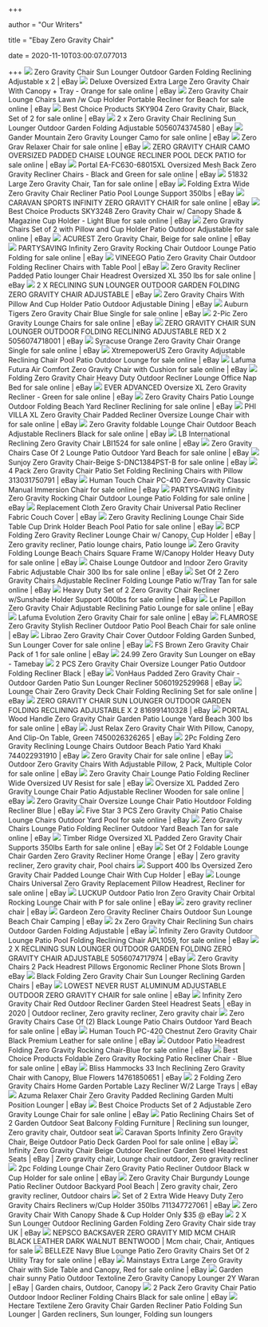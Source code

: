 +++
        
author = "Our Writers"
        
title = "Ebay Zero Gravity Chair"
        
date = 2020-11-10T03:00:07.077013
        
+++
[ ![](https://i.ebayimg.com/images/g/Y-UAAOSwfUZdLdNj/s-l300.jpg)](https://i.ebayimg.com/images/g/Y-UAAOSwfUZdLdNj/s-l300.jpg) Zero Gravity Chair Sun Lounger Outdoor Garden Folding Reclining Adjustable  x 2 | eBay
[ ![](https://i.ebayimg.com/images/g/ZawAAOSwIvlfEHGd/s-l640.jpg)](https://i.ebayimg.com/images/g/ZawAAOSwIvlfEHGd/s-l640.jpg) Deluxe Oversized Extra Large Zero Gravity Chair With Canopy + Tray - Orange  for sale online | eBay
[ ![](https://i.ebayimg.com/images/g/jegAAOSw87xercD2/s-l640.jpg)](https://i.ebayimg.com/images/g/jegAAOSw87xercD2/s-l640.jpg) Zero Gravity Chair Lounge Chairs Lawn /w Cup Holder Portable Recliner for  Beach for sale online | eBay
[ ![](https://i.ebayimg.com/images/g/TMUAAOSwvrddKlid/s-l500.jpg)](https://i.ebayimg.com/images/g/TMUAAOSwvrddKlid/s-l500.jpg) Best Choice Products SKY904 Zero Gravity Chair, Black, Set of 2 for sale  online | eBay
[ ![](https://fusionhomeware.co.uk/wp-content/uploads/2019/07/gravity-chair-main-2.jpg)](https://fusionhomeware.co.uk/wp-content/uploads/2019/07/gravity-chair-main-2.jpg) 2 x Zero Gravity Chair Reclining Sun Lounger Outdoor Garden Folding  Adjustable 5056074374580 | eBay
[ ![](https://i.ebayimg.com/images/g/ZPAAAOSwEdBetu4f/s-l640.jpg)](https://i.ebayimg.com/images/g/ZPAAAOSwEdBetu4f/s-l640.jpg) Gander Mountain Zero Gravity Lounger Camo for sale online | eBay
[ ![](https://i.ebayimg.com/images/g/g0gAAOSwVqpem7bh/s-l640.jpg)](https://i.ebayimg.com/images/g/g0gAAOSwVqpem7bh/s-l640.jpg) Zero Grav Relaxer Chair for sale online | eBay
[ ![](https://i.ebayimg.com/images/g/K88AAOSwtX5fJ-NF/s-l640.jpg)](https://i.ebayimg.com/images/g/K88AAOSwtX5fJ-NF/s-l640.jpg) ZERO GRAVITY CHAIR CAMO OVERSIZED PADDED CHAISE LOUNGE RECLINER POOL DECK  PATIO for sale online | eBay
[ ![](https://i.ebayimg.com/images/g/6bkAAOSwlJhfit1O/s-l640.jpg)](https://i.ebayimg.com/images/g/6bkAAOSwlJhfit1O/s-l640.jpg) Portal EA-FC630-68015XL Oversized Mesh Back Zero Gravity Recliner Chairs -  Black and Green for sale online | eBay
[ ![](https://i.ebayimg.com/images/g/OtQAAOSwbzpc~LfQ/s-l640.jpg)](https://i.ebayimg.com/images/g/OtQAAOSwbzpc~LfQ/s-l640.jpg) 51832 Large Zero Gravity Chair, Tan for sale online | eBay
[ ![](https://i.ebayimg.com/images/g/AM8AAOSwPMle5xRO/s-l300.jpg)](https://i.ebayimg.com/images/g/AM8AAOSwPMle5xRO/s-l300.jpg) Folding Extra Wide Zero Gravity Chair Recliner Patio Pool Lounge Support  350lbs | eBay
[ ![](https://i.ebayimg.com/images/g/EEkAAOSwTR9eTfqn/s-l640.jpg)](https://i.ebayimg.com/images/g/EEkAAOSwTR9eTfqn/s-l640.jpg) CARAVAN SPORTS INFINITY ZERO GRAVITY CHAIR for sale online | eBay
[ ![](https://i.ebayimg.com/images/g/RjQAAOSwHJZff8CM/s-l640.jpg)](https://i.ebayimg.com/images/g/RjQAAOSwHJZff8CM/s-l640.jpg) Best Choice Products SKY3248 Zero Gravity Chair w/ Canopy Shade & Magazine  Cup Holder - Light Blue for sale online | eBay
[ ![](https://i.ebayimg.com/images/g/Na0AAOSw4b1cUVXe/s-l640.jpg)](https://i.ebayimg.com/images/g/Na0AAOSw4b1cUVXe/s-l640.jpg) Zero Gravity Chairs Set of 2 with Pillow and Cup Holder Patio Outdoor  Adjustable for sale online | eBay
[ ![](https://i.ebayimg.com/images/g/r0YAAOSw2Rdd8JsW/s-l1600.jpg)](https://i.ebayimg.com/images/g/r0YAAOSw2Rdd8JsW/s-l1600.jpg) ACUREST Zero Gravity Chair, Beige for sale online | eBay
[ ![](https://i.ebayimg.com/images/g/uJEAAOSwbIRfVdFf/s-l640.jpg)](https://i.ebayimg.com/images/g/uJEAAOSwbIRfVdFf/s-l640.jpg) PARTYSAVING Infinity Zero Gravity Rocking Chair Outdoor Lounge Patio  Folding for sale online | eBay
[ ![](https://i.ebayimg.com/images/g/IooAAOSwR7JfIS1e/s-l300.png)](https://i.ebayimg.com/images/g/IooAAOSwR7JfIS1e/s-l300.png) VINEEGO Patio Zero Gravity Chair Outdoor Folding Recliner Chairs with Table  Pool | eBay
[ ![](https://i.ebayimg.com/images/g/fgQAAOSwwAldZywz/s-l640.jpg)](https://i.ebayimg.com/images/g/fgQAAOSwwAldZywz/s-l640.jpg) Zero Gravity Recliner Padded Patio lounger Chair Headrest Oversized XL 350  lbs for sale online | eBay
[ ![](https://img1.jpegbay.com/gallery/007779230/1_f.jpg?4491)](https://img1.jpegbay.com/gallery/007779230/1_f.jpg?4491) 2 X RECLINING SUN LOUNGER OUTDOOR GARDEN FOLDING ZERO GRAVITY CHAIR  ADJUSTABLE | eBay
[ ![](https://i.ebayimg.com/images/g/980AAOSwioFfCBFP/s-l300.png)](https://i.ebayimg.com/images/g/980AAOSwioFfCBFP/s-l300.png) Zero Gravity Chairs With Pillow And Cup Holder Patio Outdoor Adjustable  Dining | eBay
[ ![](https://i.ebayimg.com/images/g/Ao8AAOSwBM9fBFRG/s-l1600.jpg)](https://i.ebayimg.com/images/g/Ao8AAOSwBM9fBFRG/s-l1600.jpg) Auburn Tigers Zero Gravity Chair Blue Single for sale online | eBay
[ ![](https://i.ebayimg.com/images/g/HBgAAOSwuytepmwi/s-l640.jpg)](https://i.ebayimg.com/images/g/HBgAAOSwuytepmwi/s-l640.jpg) 2-Pic Zero Gravity Lounge Chairs for sale online | eBay
[ ![](https://i.ebayimg.com/images/g/Z3gAAOSwavZezncr/s-l300.jpg)](https://i.ebayimg.com/images/g/Z3gAAOSwavZezncr/s-l300.jpg) ZERO GRAVITY CHAIR SUN LOUNGER OUTDOOR FOLDING RECLINING ADJUSTABLE RED X 2  5056074718001 | eBay
[ ![](https://i.ebayimg.com/images/g/ZocAAOSwrMdfIHLn/s-l640.jpg)](https://i.ebayimg.com/images/g/ZocAAOSwrMdfIHLn/s-l640.jpg) Syracuse Orange Zero Gravity Chair Orange Single for sale online | eBay
[ ![](https://i.ebayimg.com/images/g/06QAAOSwc2ZeQ~pu/s-l640.jpg)](https://i.ebayimg.com/images/g/06QAAOSwc2ZeQ~pu/s-l640.jpg) XtremepowerUS Zero Gravity Adjustable Reclining Chair Pool Patio Outdoor  Lounge for sale online | eBay
[ ![](https://i.ebayimg.com/images/g/3G8AAOSw4DNd7rrD/s-l640.jpg)](https://i.ebayimg.com/images/g/3G8AAOSw4DNd7rrD/s-l640.jpg) Lafuma Futura Air Comfort Zero Gravity Chair with Cushion for sale online |  eBay
[ ![](https://i.ebayimg.com/images/g/B-wAAOSwG11eQM3i/s-l640.jpg)](https://i.ebayimg.com/images/g/B-wAAOSwG11eQM3i/s-l640.jpg) Folding Zero Gravity Chair Heavy Duty Outdoor Recliner Lounge Office Nap  Bed for sale online | eBay
[ ![](https://i.ebayimg.com/images/g/OtIAAOSwjQRfllED/s-l640.png)](https://i.ebayimg.com/images/g/OtIAAOSwjQRfllED/s-l640.png) EVER ADVANCED Oversize XL Zero Gravity Recliner - Green for sale online |  eBay
[ ![](https://i.ebayimg.com/images/g/SAQAAOSwojBanxRS/s-l640.jpg)](https://i.ebayimg.com/images/g/SAQAAOSwojBanxRS/s-l640.jpg) Zero Gravity Chairs Patio Lounge Outdoor Folding Beach Yard Recliner  Reclining for sale online | eBay
[ ![](https://i.ebayimg.com/images/g/JogAAOSwhBtfhBhn/s-l640.jpg)](https://i.ebayimg.com/images/g/JogAAOSwhBtfhBhn/s-l640.jpg) PHI VILLA XL Zero Gravity Chair Padded Recliner Oversize Lounge Chair with  for sale online | eBay
[ ![](https://i.ebayimg.com/images/g/0X4AAOSwkIJfjrkz/s-l640.jpg)](https://i.ebayimg.com/images/g/0X4AAOSwkIJfjrkz/s-l640.jpg) Zero Gravity foldable Lounge Chair Outdoor Beach Adjustable Recliners Black  for sale online | eBay
[ ![](https://i.ebayimg.com/images/g/fJgAAOSwHuhfOmym/s-l640.jpg)](https://i.ebayimg.com/images/g/fJgAAOSwHuhfOmym/s-l640.jpg) LB International Reclining Zero Gravity Chair LBI1524 for sale online | eBay
[ ![](https://i.ebayimg.com/images/g/UyAAAOSwpCFcaQdm/s-l640.jpg)](https://i.ebayimg.com/images/g/UyAAAOSwpCFcaQdm/s-l640.jpg) Zero Gravity Chairs Case Of 2 Lounge Patio Outdoor Yard Beach for sale  online | eBay
[ ![](https://i.ebayimg.com/images/g/9xsAAOSwN3xflchk/s-l640.jpg)](https://i.ebayimg.com/images/g/9xsAAOSwN3xflchk/s-l640.jpg) Sunjoy Zero Gravity Chair-Beige S-DNC1384PST-B for sale online | eBay
[ ![](https://i.ebayimg.com/images/g/2PMAAOSw~WtfCD5U/s-l300.png)](https://i.ebayimg.com/images/g/2PMAAOSw~WtfCD5U/s-l300.png) 4 Pack Zero Gravity Chair Patio Set Folding Reclining Chairs with Pillow  313031750791 | eBay
[ ![](https://i.ebayimg.com/images/g/7rEAAOSw~upefN8V/s-l640.jpg)](https://i.ebayimg.com/images/g/7rEAAOSw~upefN8V/s-l640.jpg) Human Touch Chair PC-410 Zero-Gravity Classic Manual Immersion Chair for  sale online | eBay
[ ![](https://i.ebayimg.com/images/g/BY8AAOSwC6Nfd782/s-l640.jpg)](https://i.ebayimg.com/images/g/BY8AAOSwC6Nfd782/s-l640.jpg) PARTYSAVING Infinity Zero Gravity Rocking Chair Outdoor Lounge Patio  Folding for sale online | eBay
[ ![](https://i.ebayimg.com/images/g/qBcAAOSwNvJe46G-/s-l300.jpg)](https://i.ebayimg.com/images/g/qBcAAOSwNvJe46G-/s-l300.jpg) Replacement Cloth Zero Gravity Chair Universal Patio Recliner Fabric Couch  Cover | eBay
[ ![](https://i.ebayimg.com/images/g/NHcAAOSwX2xevKc~/s-l640.jpg)](https://i.ebayimg.com/images/g/NHcAAOSwX2xevKc~/s-l640.jpg) Zero Gravity Reclining Lounge Chair Side Table Cup Drink Holder Beach Pool  Patio for sale online | eBay
[ ![](https://i.pinimg.com/originals/f7/4f/22/f74f2203881f91ccfcd889d1ebf5dba8.png)](https://i.pinimg.com/originals/f7/4f/22/f74f2203881f91ccfcd889d1ebf5dba8.png) BCP Folding Zero Gravity Recliner Lounge Chair w/ Canopy, Cup Holder | eBay  | Zero gravity recliner, Patio lounge chairs, Patio lounge
[ ![](https://i.ebayimg.com/images/g/JEkAAOSwPf5fPyx7/s-l640.jpg)](https://i.ebayimg.com/images/g/JEkAAOSwPf5fPyx7/s-l640.jpg) Zero Gravity Folding Lounge Beach Chairs Square Frame W/Canopy Holder Heavy  Duty for sale online | eBay
[ ![](https://i.ebayimg.com/images/g/0mYAAOSwstxfGG6l/s-l640.jpg)](https://i.ebayimg.com/images/g/0mYAAOSwstxfGG6l/s-l640.jpg) Chaise Lounge Outdoor and Indoor Zero Gravity Fabric Adjustable Chair 300  lbs for sale online | eBay
[ ![](https://i.ebayimg.com/images/g/oukAAOSwQvheRMES/s-l640.jpg)](https://i.ebayimg.com/images/g/oukAAOSwQvheRMES/s-l640.jpg) Set Of 2 Zero Gravity Chairs Adjustable Recliner Folding Lounge Patio  w/Tray Tan for sale online | eBay
[ ![](https://i.ebayimg.com/images/g/mysAAOSwm8teslli/s-l640.jpg)](https://i.ebayimg.com/images/g/mysAAOSwm8teslli/s-l640.jpg) Heavy Duty Set of 2 Zero Gravity Chair Recliner w/Sunshade Holder Support  400lbs for sale online | eBay
[ ![](https://i.ebayimg.com/images/g/DeMAAOSwuKVfK0W5/s-l640.jpg)](https://i.ebayimg.com/images/g/DeMAAOSwuKVfK0W5/s-l640.jpg) Le Papillon Zero Gravity Chair Adjustable Reclining Patio Lounge for sale  online | eBay
[ ![](https://i.ebayimg.com/images/g/oLUAAOSwh3xehCof/s-l640.jpg)](https://i.ebayimg.com/images/g/oLUAAOSwh3xehCof/s-l640.jpg) Lafuma Evolution Zero Gravity Chair for sale online | eBay
[ ![](https://i.ebayimg.com/images/g/vDUAAOSw08Fe731~/s-l640.jpg)](https://i.ebayimg.com/images/g/vDUAAOSw08Fe731~/s-l640.jpg) FLAMROSE Zero Gravity Stylish Recliner Outdoor Patio Pool Beach Chair for  sale online | eBay
[ ![](https://i.ebayimg.com/images/g/9c4AAOSwOx9fR3oy/s-l640.jpg)](https://i.ebayimg.com/images/g/9c4AAOSwOx9fR3oy/s-l640.jpg) Librao Zero Gravity Chair Cover Outdoor Folding Garden Sunbed, Sun Lounger  Cover for sale online | eBay
[ ![](https://i.ebayimg.com/images/g/gbEAAOSw~K5epnwB/s-l640.jpg)](https://i.ebayimg.com/images/g/gbEAAOSw~K5epnwB/s-l640.jpg) FS Brown Zero Gravity Chair Pack of 1 for sale online | eBay
[ ![](http://tamebay.com/wp-content/uploads/2013/07/Reclining-Sun-Lounger-on-eBay.jpg)](http://tamebay.com/wp-content/uploads/2013/07/Reclining-Sun-Lounger-on-eBay.jpg) 24.99 Zero Gravity Sun Lounger on eBay - Tamebay
[ ![](https://d3d71ba2asa5oz.cloudfront.net/12007539/images/2op70265bk1.jpg)](https://d3d71ba2asa5oz.cloudfront.net/12007539/images/2op70265bk1.jpg) 2 PCS Zero Gravity Chair Oversize Lounger Patio Outdoor Folding Recliner  Black | eBay
[ ![](https://i.ebayimg.com/images/g/WrUAAOSw1dxcdRyM/s-l300.jpg)](https://i.ebayimg.com/images/g/WrUAAOSw1dxcdRyM/s-l300.jpg) VonHaus Padded Zero Gravity Chair - Outdoor Garden Patio Sun Lounger  Recliner 5060192529968 | eBay
[ ![](https://i.ebayimg.com/images/g/wrkAAOSwHphcUVWF/s-l640.jpg)](https://i.ebayimg.com/images/g/wrkAAOSwHphcUVWF/s-l640.jpg) Lounge Chair Zero Gravity Deck Chair Folding Reclining Set for sale online  | eBay
[ ![](https://i.ebayimg.com/images/g/0koAAOSw7z9fEu-7/s-l300.jpg)](https://i.ebayimg.com/images/g/0koAAOSw7z9fEu-7/s-l300.jpg) ZERO GRAVITY CHAIR SUN LOUNGER OUTDOOR GARDEN FOLDING RECLINING ADJUSTABLE  X 2 816991410328 | eBay
[ ![](https://i.ebayimg.com/images/g/yHsAAOSwn7JYDhiN/s-l640.jpg)](https://i.ebayimg.com/images/g/yHsAAOSwn7JYDhiN/s-l640.jpg) PORTAL Wood Handle Zero Gravity Chair Garden Patio Lounge Yard Beach 300  lbs for sale online | eBay
[ ![](https://i.ebayimg.com/images/g/9IEAAOSwYE9eztlF/s-l300.jpg)](https://i.ebayimg.com/images/g/9IEAAOSwYE9eztlF/s-l300.jpg) Just Relax Zero Gravity Chair With Pillow, Canopy, And Clip-On Table, Green  7450026326265 | eBay
[ ![](https://i.ebayimg.com/images/g/7nsAAOSwxrJeomO4/s-l300.jpg)](https://i.ebayimg.com/images/g/7nsAAOSwxrJeomO4/s-l300.jpg) 2Pc Folding Zero Gravity Reclining Lounge Chairs Outdoor Beach Patio Yard  Khaki 744022931910 | eBay
[ ![](https://i.ebayimg.com/images/g/2wkAAOSwov5e~eAi/s-l400.jpg)](https://i.ebayimg.com/images/g/2wkAAOSwov5e~eAi/s-l400.jpg) Zero Gravity Chair for sale online | eBay
[ ![](https://i.ebayimg.com/images/g/SlwAAOSwA7dexCu9/s-l640.jpg)](https://i.ebayimg.com/images/g/SlwAAOSwA7dexCu9/s-l640.jpg) Outdoor Zero Gravity Chairs With Adjustable Pillow, 2 Pack, Multiple Color  for sale online | eBay
[ ![](https://i.ebayimg.com/images/g/lFcAAOSwGLVflJb8/s-l640.jpg)](https://i.ebayimg.com/images/g/lFcAAOSwGLVflJb8/s-l640.jpg) Zero Gravity Chair Lounge Patio Folding Recliner Wide Oversized UV Resist  for sale | eBay
[ ![](https://i.ebayimg.com/images/g/NrwAAOSwHfpfWOle/s-l640.jpg)](https://i.ebayimg.com/images/g/NrwAAOSwHfpfWOle/s-l640.jpg) Oversize XL Padded Zero Gravity Lounge Chair Patio Adjustable Recliner  Wooden for sale online | eBay
[ ![](https://i.ebayimg.com/images/g/vDsAAOSwQyNe~pMB/s-l300.jpg)](https://i.ebayimg.com/images/g/vDsAAOSwQyNe~pMB/s-l300.jpg) Zero Gravity Chair Oversize Lounge Chair Patio Houtdoor Folding Recliner  Blue | eBay
[ ![](https://i.ebayimg.com/images/g/810AAOSwIKVeOECp/s-l640.jpg)](https://i.ebayimg.com/images/g/810AAOSwIKVeOECp/s-l640.jpg) Five Star 3 PCS Zero Gravity Chair Patio Chaise Lounge Chairs Outdoor Yard  Pool for sale online | eBay
[ ![](https://i.ebayimg.com/images/g/q88AAOSwnd9eHSTR/s-l640.jpg)](https://i.ebayimg.com/images/g/q88AAOSwnd9eHSTR/s-l640.jpg) Zero Gravity Chairs Lounge Patio Folding Recliner Outdoor Yard Beach Tan  for sale online | eBay
[ ![](https://i.ebayimg.com/images/g/lqgAAOSwbGdfQVGQ/s-l640.png)](https://i.ebayimg.com/images/g/lqgAAOSwbGdfQVGQ/s-l640.png) Timber Ridge Oversized XL Padded Zero Gravity Chair Supports 350lbs Earth  for sale online | eBay
[ ![](https://i.pinimg.com/originals/b1/83/48/b183487b39799b0c43a6b6b5476f6c0d.jpg)](https://i.pinimg.com/originals/b1/83/48/b183487b39799b0c43a6b6b5476f6c0d.jpg) Set Of 2 Foldable Lounge Chair Garden Zero Gravity Recliner Home Orange |  eBay | Zero gravity recliner, Zero gravity chair, Pool chairs
[ ![](https://i.ebayimg.com/images/g/jrsAAOSwLpRdMUCe/s-l300.jpg)](https://i.ebayimg.com/images/g/jrsAAOSwLpRdMUCe/s-l300.jpg) Support 400 lbs Oversized Zero Gravity Chair Padded Lounge Chair With Cup  Holder | eBay
[ ![](https://i.ebayimg.com/images/g/FJEAAOSwJXhfj5gu/s-l640.jpg)](https://i.ebayimg.com/images/g/FJEAAOSwJXhfj5gu/s-l640.jpg) Lounge Chairs Universal Zero Gravity Replacement Pillow Headrest, Recliner  for sale online | eBay
[ ![](https://i.ebayimg.com/images/g/-oEAAOSwIL9ez7kc/s-l640.jpg)](https://i.ebayimg.com/images/g/-oEAAOSwIL9ez7kc/s-l640.jpg) LUCKUP Outdoor Patio Iron Zero Gravity Chair Orbital Rocking Lounge Chair  with P for sale online | eBay
[ ![](https://i.ebayimg.com/images/g/YTkAAOSwyNZbOGlG/s-l300.jpg)](https://i.ebayimg.com/images/g/YTkAAOSwyNZbOGlG/s-l300.jpg) zero gravity recliner chair | eBay
[ ![](https://i.ebayimg.com/images/g/E7sAAOSwkideujQL/s-l300.jpg)](https://i.ebayimg.com/images/g/E7sAAOSwkideujQL/s-l300.jpg) Gardeon Zero Gravity Recliner Chairs Outdoor Sun Lounge Beach Chair Camping  | eBay
[ ![](https://i.ebayimg.com/images/g/So8AAOSwvGNfZ1wC/s-l400.jpg)](https://i.ebayimg.com/images/g/So8AAOSwvGNfZ1wC/s-l400.jpg) 2x Zero Gravity Chair Reclining Sun chairs Outdoor Garden Folding  Adjustable | eBay
[ ![](https://i.ebayimg.com/images/g/tRQAAOSwVPBeh-et/s-l640.jpg)](https://i.ebayimg.com/images/g/tRQAAOSwVPBeh-et/s-l640.jpg) Infinity Zero Gravity Outdoor Lounge Patio Pool Folding Reclining Chair  APL1059, for sale online | eBay
[ ![](https://i.ebayimg.com/images/g/vJwAAOSwItFenxCi/s-l300.jpg)](https://i.ebayimg.com/images/g/vJwAAOSwItFenxCi/s-l300.jpg) 2 X RECLINING SUN LOUNGER OUTDOOR GARDEN FOLDING ZERO GRAVITY CHAIR  ADJUSTABLE 5056074717974 | eBay
[ ![](https://i.ebayimg.com/images/g/v7kAAOSwVtta1kDp/s-l300.jpg)](https://i.ebayimg.com/images/g/v7kAAOSwVtta1kDp/s-l300.jpg) Zero Gravity Chairs 2 Pack Headrest Pillows Ergonomic Recliner Phone Slots  Brown | eBay
[ ![](https://i.ebayimg.com/images/g/4T4AAOSwOttcuX~w/s-l300.jpg)](https://i.ebayimg.com/images/g/4T4AAOSwOttcuX~w/s-l300.jpg) Black Folding Zero Gravity Chair Sun Lounger Reclining Garden Chairs | eBay
[ ![](https://i.ebayimg.com/images/g/kMEAAOSw48ZeTmA3/s-l500.jpg)](https://i.ebayimg.com/images/g/kMEAAOSw48ZeTmA3/s-l500.jpg) LOWEST NEVER RUST ALUMINUM ADJUSTABLE OUTDOOR ZERO GRAVITY CHAIR for sale  online | eBay
[ ![](https://i.pinimg.com/474x/ef/44/d0/ef44d089762aed5b32fd29006f473973.jpg)](https://i.pinimg.com/474x/ef/44/d0/ef44d089762aed5b32fd29006f473973.jpg) Infinity Zero Gravity Chair Red Outdoor Recliner Garden Steel Headrest  Seats | eBay in 2020 | Outdoor recliner, Zero gravity recliner, Zero  gravity chair
[ ![](https://i.ebayimg.com/images/g/r4UAAOSwbtVZRORb/s-l640.jpg)](https://i.ebayimg.com/images/g/r4UAAOSwbtVZRORb/s-l640.jpg) Zero Gravity Chairs Case Of (2) Black Lounge Patio Chairs Outdoor Yard  Beach for sale online | eBay
[ ![](https://i.ebayimg.com/images/g/gR8AAOSwGIRXa6-Z/s-l640.jpg)](https://i.ebayimg.com/images/g/gR8AAOSwGIRXa6-Z/s-l640.jpg) Human Touch PC-420 Chestnut Zero Gravity Chair Black Premium Leather for  sale online | eBay
[ ![](https://i.ebayimg.com/images/g/FP8AAOSw6xxe0V4z/s-l640.jpg)](https://i.ebayimg.com/images/g/FP8AAOSw6xxe0V4z/s-l640.jpg) Outdoor Patio Headrest Folding Zero Gravity Rocking Chair-Blue for sale  online | eBay
[ ![](https://i.ebayimg.com/images/g/EZ0AAOSwQRNfJvun/s-l640.jpg)](https://i.ebayimg.com/images/g/EZ0AAOSwQRNfJvun/s-l640.jpg) Best Choice Products Foldable Zero Gravity Rocking Patio Recliner Chair -  Blue for sale online | eBay
[ ![](https://i.ebayimg.com/images/g/tsIAAOSwCjFdMi1q/s-l300.jpg)](https://i.ebayimg.com/images/g/tsIAAOSwCjFdMi1q/s-l300.jpg) Bliss Hammocks 33 Inch Reclining Zero Gravity Chair with Canopy, Blue  Flowers 14761850651 | eBay
[ ![](https://i.ebayimg.com/images/g/JvIAAOSwJF5fGlfa/s-l300.jpg)](https://i.ebayimg.com/images/g/JvIAAOSwJF5fGlfa/s-l300.jpg) 2 Folding Zero Gravity Chairs Home Garden Portable Lazy Recliner W/2 Large  Trays | eBay
[ ![](https://i.ebayimg.com/images/g/N~gAAOSw6aVcbWtS/s-l300.jpg)](https://i.ebayimg.com/images/g/N~gAAOSw6aVcbWtS/s-l300.jpg) Azuma Relaxer Chair Zero Gravity Padded Reclining Garden Multi Position  Lounger | eBay
[ ![](https://i.ebayimg.com/images/g/C~IAAOSwKWJfX7fO/s-l640.jpg)](https://i.ebayimg.com/images/g/C~IAAOSwKWJfX7fO/s-l640.jpg) Best Choice Products Set of 2 Adjustable Zero Gravity Lounge Chair for sale  online | eBay
[ ![](https://i.pinimg.com/originals/1d/01/1f/1d011f52169f83d4e201c4b32aae6c99.jpg)](https://i.pinimg.com/originals/1d/01/1f/1d011f52169f83d4e201c4b32aae6c99.jpg) Patio Reclining Chairs Set of 2 Garden Outdoor Seat Balcony Folding  Furniture | Reclining sun lounger, Zero gravity chair, Outdoor seat
[ ![](https://i.ebayimg.com/images/g/DdEAAOSwS5ReTojw/s-l640.jpg)](https://i.ebayimg.com/images/g/DdEAAOSwS5ReTojw/s-l640.jpg) Caravan Sports Infinity Zero Gravity Chair, Beige Outdoor Patio Deck Garden  Pool for sale online | eBay
[ ![](https://i.pinimg.com/564x/62/0f/7b/620f7b16d8e4b54430e2341cbc7da024.jpg)](https://i.pinimg.com/564x/62/0f/7b/620f7b16d8e4b54430e2341cbc7da024.jpg) Infinity Zero Gravity Chair Beige Outdoor Recliner Garden Steel Headrest  Seats | eBay | Zero gravity chair, Lounge chair outdoor, Zero gravity  recliner
[ ![](https://i.ebayimg.com/images/g/55oAAOSweohfPPHo/s-l640.jpg)](https://i.ebayimg.com/images/g/55oAAOSweohfPPHo/s-l640.jpg) 2pc Folding Lounge Chair Zero Gravity Patio Recliner Outdoor Black w Cup  Holder for sale online | eBay
[ ![](https://i.pinimg.com/originals/58/e9/67/58e9670a487107cfe6a8769bae9122db.jpg)](https://i.pinimg.com/originals/58/e9/67/58e9670a487107cfe6a8769bae9122db.jpg) Zero Gravity Chair Burgundy Lounge Patio Recliner Outdoor Backyard Pool  Beach | Zero gravity chair, Zero gravity recliner, Outdoor chairs
[ ![](https://i.ebayimg.com/images/g/bGIAAOSwgbte5xtC/s-l300.jpg)](https://i.ebayimg.com/images/g/bGIAAOSwgbte5xtC/s-l300.jpg) Set of 2 Extra Wide Heavy Duty Zero Gravity Chairs Recliners w/Cup Holder  350lbs 711347727061 | eBay
[ ![](https://www.momdeals.com/media/imager/201805/11351-posts.article_md.jpg)](https://www.momdeals.com/media/imager/201805/11351-posts.article_md.jpg) Zero Gravity Chair With Canopy Shade & Cup Holder Only $35 @ eBay
[ ![](https://i.ebayimg.com/images/g/AXoAAOSwozpctQBK/s-l300.jpg)](https://i.ebayimg.com/images/g/AXoAAOSwozpctQBK/s-l300.jpg) 2 X Sun Lounger Outdoor Reclining Garden Folding Zero Gravity Chair side  tray UK | eBay
[ ![](https://i.pinimg.com/474x/e7/81/4d/e7814ddd3b04b28de480da830c0c72cf.jpg)](https://i.pinimg.com/474x/e7/81/4d/e7814ddd3b04b28de480da830c0c72cf.jpg) NEPSCO BACKSAVER ZERO GRAVITY MID MCM CHAIR BLACK LEATHER DARK WALNUT  BENTWOOD | Mcm chair, Chair, Antiques for sale
[ ![](https://i.ebayimg.com/images/g/rGIAAOSw8j9epnZ-/s-l640.jpg)](https://i.ebayimg.com/images/g/rGIAAOSw8j9epnZ-/s-l640.jpg) BELLEZE Navy Blue Lounge Patio Zero Gravity Chairs Set Of 2 Utility Tray  for sale online | eBay
[ ![](https://i.ebayimg.com/images/g/sNMAAOSweyZfITp5/s-l640.jpg)](https://i.ebayimg.com/images/g/sNMAAOSweyZfITp5/s-l640.jpg) Mainstays Extra Large Zero Gravity Chair with Side Table and Canopy, Red  for sale online | eBay
[ ![](https://i.pinimg.com/originals/de/83/ae/de83ae9999dd8daebdd358b2e5e6de34.png)](https://i.pinimg.com/originals/de/83/ae/de83ae9999dd8daebdd358b2e5e6de34.png) Garden chair sunny Patio Outdoor Textoline Zero Gravity Canopy Lounger 2Y  Waran | eBay | Garden chairs, Outdoor, Canopy
[ ![](https://i.ebayimg.com/images/g/vJcAAOSwt79fkS8q/s-l640.png)](https://i.ebayimg.com/images/g/vJcAAOSwt79fkS8q/s-l640.png) 2 Pack Zero Gravity Chair Patio Outdoor Indoor Recliner Folding Chairs  Black for sale online | eBay
[ ![](https://i.pinimg.com/originals/75/4d/80/754d80005a8af8ba0a75b883242ce42a.jpg)](https://i.pinimg.com/originals/75/4d/80/754d80005a8af8ba0a75b883242ce42a.jpg) Hectare Textilene Zero Gravity Chair Garden Recliner Patio Folding Sun  Lounger | Garden recliners, Sun lounger, Folding sun loungers
